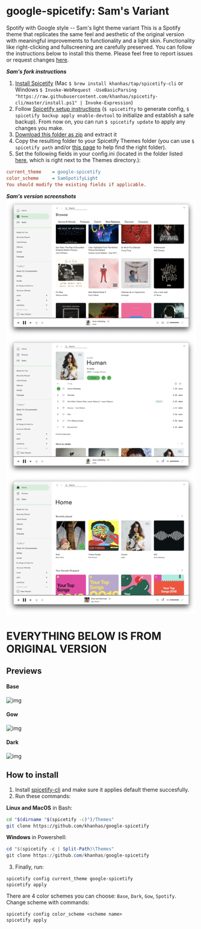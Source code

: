 # google-spicetify: Sam's Variant
Spotify with Google style -- Sam's light theme variant
This is a Spotify theme that replicates the same feel and aesthetic of the original version with meaningful improvements to functionality and a light skin. Functionality like right-clicking and fullscreening are carefully preserved. You can follow the instructions below to install this theme. Please feel free to report issues or request changes [here](https://github.com/sdaitzman/google-spicetify).

***Sam's fork instructions***
1. [Install Spicetify](https://github.com/khanhas/spicetify-cli/wiki/Installation) (Mac `$ brew install khanhas/tap/spicetify-cli` or Windows `$ Invoke-WebRequest -UseBasicParsing "https://raw.githubusercontent.com/khanhas/spicetify-cli/master/install.ps1" | Invoke-Expression`)
2. Follow [Spicetify setup instructions](https://github.com/khanhas/spicetify-cli/wiki/Basic-Usage) (`$ spicetifty` to generate config, `$ spicetify backup apply enable-devtool` to initialize and establish a safe backup). From now on, you can run `$ spicetify update` to apply any changes you make.
3. [Download this folder as zip](https://github.com/sdaitzman/google-spicetify/archive/master.zip) and extract it
4. Copy the resulting folder to your Spicetify Themes folder (you can use `$ spicetify path` and/or [this page](https://github.com/khanhas/spicetify-cli/wiki/Customization#themes) to help find the right folder).
5. Set the following fields in your config.ini (located in the folder listed [here](https://github.com/khanhas/spicetify-cli/wiki/Customization#configs), which is right next to the Themes directory.):
```ini
current_theme    = google-spicetify
color_scheme     = SamSpotifyLight
You should modify the existing fields if applicable.
```

***Sam's version screenshots***
![Screenshot 1](./screenshots/1.png "Screenshot 1")
![Screenshot 2](./screenshots/2.png "Screenshot 2")
![Screenshot 3](./screenshots/3.png "Screenshot 3")


# EVERYTHING BELOW IS FROM ORIGINAL VERSION

## Previews
#### Base
<img src="https://i.imgur.com/qguGx46.png" alt="img" align="center" width="600px">

#### Gow
<img src="https://i.imgur.com/XBnjRgk.png" alt="img" align="center" width="600px">

#### Dark
<img src="https://i.imgur.com/k6cIQik.png" alt="img" align="center" width="600px">

## How to install
1. Install [spicetify-cli](https://github.com/khanhas/spicetify-cli) and make sure it applies default theme succesfully.
2. Run these commands:
  
**Linux and MacOS** in Bash:
```bash
cd "$(dirname "$(spicetify -c)")/Themes"
git clone https://github.com/khanhas/google-spicetify
```

**Windows** in Powershell:
```powershell
cd "$(spicetify -c | Split-Path)\Themes"
git clone https://github.com/khanhas/google-spicetify
```

3. Finally, run:
```
spicetify config current_theme google-spicetify
spicetify apply
```

There are 4 color schemes you can choose: `Base`, `Dark`, `Gow`, `Spotify`. Change scheme with commands:
```
spicetify config color_scheme <scheme name>
spicetify apply
```
